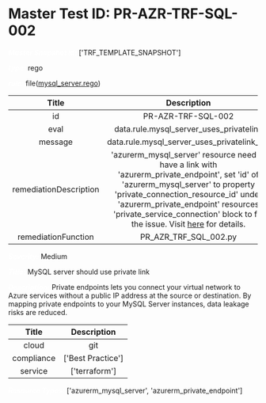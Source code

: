 



# Master Test ID: PR-AZR-TRF-SQL-002


***<font color="white">Master Snapshot Id:</font>*** ['TRF_TEMPLATE_SNAPSHOT']

***<font color="white">type:</font>*** rego

***<font color="white">rule:</font>*** file([mysql_server.rego])  
  
  
  
  

|Title|Description|
| :---: | :---: |
|id|PR-AZR-TRF-SQL-002|
|eval|data.rule.mysql_server_uses_privatelink|
|message|data.rule.mysql_server_uses_privatelink_err|
|remediationDescription|'azurerm_mysql_server' resource need to have a link with 'azurerm_private_endpoint', set 'id' of 'azurerm_mysql_server' to property 'private_connection_resource_id' under 'azurerm_private_endpoint' resources 'private_service_connection' block to fix the issue. Visit <a href='https://registry.terraform.io/providers/hashicorp/azurerm/latest/docs/resources/private_endpoint#private_connection_resource_id' target='_blank'>here</a> for details.|
|remediationFunction|PR_AZR_TRF_SQL_002.py|


***<font color="white">Severity:</font>*** Medium

***<font color="white">Title:</font>*** MySQL server should use private link

***<font color="white">Description:</font>*** Private endpoints lets you connect your virtual network to Azure services without a public IP address at the source or destination. By mapping private endpoints to your MySQL Server instances, data leakage risks are reduced.  
  
  

|Title|Description|
| :---: | :---: |
|cloud|git|
|compliance|['Best Practice']|
|service|['terraform']|


***<font color="white">Resource Types:</font>*** ['azurerm_mysql_server', 'azurerm_private_endpoint']


[mysql_server.rego]: https://github.com/prancer-io/prancer-compliance-test/tree/master/azure/terraform/mysql_server.rego
